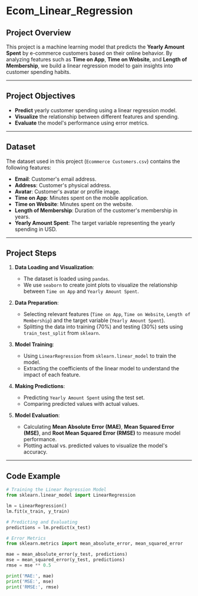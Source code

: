 # Ecom_Linear_Regression

## Project Overview
This project is a machine learning model that predicts the **Yearly Amount Spent** by e-commerce customers based on their online behavior. By analyzing features such as **Time on App**, **Time on Website**, and **Length of Membership**, we build a linear regression model to gain insights into customer spending habits.

---

## Project Objectives
- **Predict** yearly customer spending using a linear regression model.
- **Visualize** the relationship between different features and spending.
- **Evaluate** the model's performance using error metrics.

---

## Dataset
The dataset used in this project (`Ecommerce Customers.csv`) contains the following features:
- **Email**: Customer's email address.
- **Address**: Customer's physical address.
- **Avatar**: Customer's avatar or profile image.
- **Time on App**: Minutes spent on the mobile application.
- **Time on Website**: Minutes spent on the website.
- **Length of Membership**: Duration of the customer's membership in years.
- **Yearly Amount Spent**: The target variable representing the yearly spending in USD.

---

## Project Steps
1. **Data Loading and Visualization**:
   - The dataset is loaded using `pandas`.
   - We use `seaborn` to create joint plots to visualize the relationship between `Time on App` and `Yearly Amount Spent`.

2. **Data Preparation**:
   - Selecting relevant features (`Time on App`, `Time on Website`, `Length of Membership`) and the target variable (`Yearly Amount Spent`).
   - Splitting the data into training (70%) and testing (30%) sets using `train_test_split` from `sklearn`.

3. **Model Training**:
   - Using `LinearRegression` from `sklearn.linear_model` to train the model.
   - Extracting the coefficients of the linear model to understand the impact of each feature.

4. **Making Predictions**:
   - Predicting `Yearly Amount Spent` using the test set.
   - Comparing predicted values with actual values.

5. **Model Evaluation**:
   - Calculating **Mean Absolute Error (MAE)**, **Mean Squared Error (MSE)**, and **Root Mean Squared Error (RMSE)** to measure model performance.
   - Plotting actual vs. predicted values to visualize the model's accuracy.

---

## Code Example
```python
# Training the Linear Regression Model
from sklearn.linear_model import LinearRegression

lm = LinearRegression()
lm.fit(x_train, y_train)

# Predicting and Evaluating
predictions = lm.predict(x_test)

# Error Metrics
from sklearn.metrics import mean_absolute_error, mean_squared_error

mae = mean_absolute_error(y_test, predictions)
mse = mean_squared_error(y_test, predictions)
rmse = mse ** 0.5

print('MAE:', mae)
print('MSE:', mse)
print('RMSE:', rmse)

